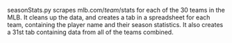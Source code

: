 seasonStats.py scrapes mlb.com/*team*/stats for each of the 30 teams in the MLB.
It cleans up the data, and creates a tab in a spreadsheet for each team, containing the player name and their season statistics.
It also creates a 31st tab containing data from all of the teams combined.
